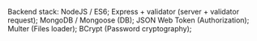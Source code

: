 Backend stack:
NodeJS / ES6;
Express + validator (server + validator request);
MongoDB / Mongoose (DB);
JSON Web Token (Authorization);
Multer (Files loader);
BCrypt (Password cryptography);

